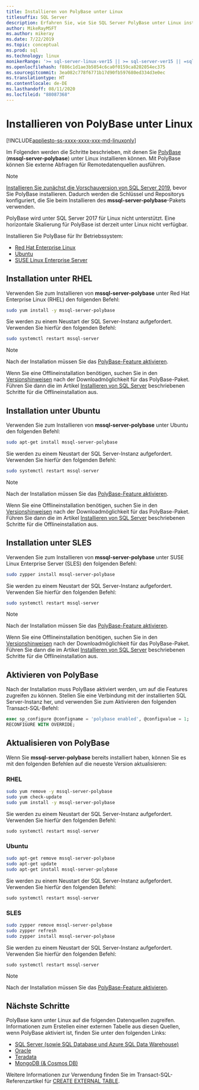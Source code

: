 ```yaml
---
title: Installieren von PolyBase unter Linux
titlesuffix: SQL Server
description: Erfahren Sie, wie Sie SQL Server PolyBase unter Linux installieren. Mit PolyBase können Sie externe Abfragen für Remotedatenquellen ausführen.
author: MikeRayMSFT
ms.author: mikeray
ms.date: 7/22/2019
ms.topic: conceptual
ms.prod: sql
ms.technology: linux
monikerRange: '>= sql-server-linux-ver15 || >= sql-server-ver15 || =sqlallproducts-allversions'
ms.openlocfilehash: f886c1d1ae3b5054c6ca0f0159ca8202054ec375
ms.sourcegitcommit: 3ea082c778f6771b17d90fb597680ed334d3e0ec
ms.translationtype: HT
ms.contentlocale: de-DE
ms.lasthandoff: 08/11/2020
ms.locfileid: "88087368"
---
```

# <a name="install-polybase-on-linux"></a>Installieren von PolyBase unter Linux

[!INCLUDE[appliesto-ss-xxxx-xxxx-xxx-md-linuxonly](../../includes/appliesto-ss-xxxx-xxxx-xxx-md-linuxonly.md)]

Im Folgenden werden die Schritte beschrieben, mit denen Sie [PolyBase](../../relational-databases/search/full-text-search.md) (**mssql-server-polybase**) unter Linux installieren können. Mit PolyBase können Sie externe Abfragen für Remotedatenquellen ausführen. 

>[!NOTE]
> [Installieren Sie zunächst die Vorschauversion von SQL Server 2019](../../linux/sql-server-linux-setup.md#platforms), bevor Sie PolyBase installieren. Dadurch werden die Schlüssel und Repositorys konfiguriert, die Sie beim Installieren des **mssql-server-polybase**-Pakets verwenden.
>
> PolyBase wird unter SQL Server 2017 für Linux nicht unterstützt.
> Eine horizontale Skalierung für PolyBase ist derzeit unter Linux nicht verfügbar.

Installieren Sie PolyBase für Ihr Betriebssystem:

- [Red Hat Enterprise Linux](#RHEL)
- [Ubuntu](#ubuntu)
- [SUSE Linux Enterprise Server](#SLES)



## <a name=""></a><a name="RHEL">Installation unter RHEL</a>

Verwenden Sie zum Installieren von **mssql-server-polybase** unter Red Hat Enterprise Linux (RHEL) den folgenden Befehl: 

```bash
sudo yum install -y mssql-server-polybase
```

Sie werden zu einem Neustart der SQL Server-Instanz aufgefordert. Verwenden Sie hierfür den folgenden Befehl:

```bash
sudo systemctl restart mssql-server
```

>[!NOTE]
>Nach der Installation müssen Sie das [PolyBase-Feature aktivieren](#enable).

Wenn Sie eine Offlineinstallation benötigen, suchen Sie in den [Versionshinweisen](../../linux/sql-server-linux-release-notes.md) nach der Downloadmöglichkeit für das PolyBase-Paket. Führen Sie dann die im Artikel [Installieren von SQL Server](../../linux/sql-server-linux-setup.md#offline) beschriebenen Schritte für die Offlineinstallation aus.

## <a name=""></a><a name="ubuntu">Installation unter Ubuntu</a>

Verwenden Sie zum Installieren von **mssql-server-polybase** unter Ubuntu den folgenden Befehl: 

```bash
sudo apt-get install mssql-server-polybase
```

Sie werden zu einem Neustart der SQL Server-Instanz aufgefordert. Verwenden Sie hierfür den folgenden Befehl:

```bash
sudo systemctl restart mssql-server
```

>[!NOTE]
>Nach der Installation müssen Sie das [PolyBase-Feature aktivieren](#enable).

Wenn Sie eine Offlineinstallation benötigen, suchen Sie in den [Versionshinweisen](../../linux/sql-server-linux-release-notes.md) nach der Downloadmöglichkeit für das PolyBase-Paket. Führen Sie dann die im Artikel [Installieren von SQL Server](../../linux/sql-server-linux-setup.md#offline) beschriebenen Schritte für die Offlineinstallation aus.

## <a name=""></a><a name="SLES">Installation unter SLES</a>

Verwenden Sie zum Installieren von **mssql-server-polybase** unter SUSE Linux Enterprise Server (SLES) den folgenden Befehl: 

```bash
sudo zypper install mssql-server-polybase
```

Sie werden zu einem Neustart der SQL Server-Instanz aufgefordert. Verwenden Sie hierfür den folgenden Befehl:

```bash
sudo systemctl restart mssql-server
```

>[!NOTE]
>Nach der Installation müssen Sie das [PolyBase-Feature aktivieren](#enable).


Wenn Sie eine Offlineinstallation benötigen, suchen Sie in den [Versionshinweisen](../../linux/sql-server-linux-release-notes.md) nach der Downloadmöglichkeit für das PolyBase-Paket. Führen Sie dann die im Artikel [Installieren von SQL Server](../../linux/sql-server-linux-setup.md#offline) beschriebenen Schritte für die Offlineinstallation aus.


## <a name=""></a><a name="enable">Aktivieren von PolyBase</a> 

Nach der Installation muss PolyBase aktiviert werden, um auf die Features zugreifen zu können. Stellen Sie eine Verbindung mit der installierten SQL Server-Instanz her, und verwenden Sie zum Aktivieren den folgenden Transact-SQL-Befehl:

```sql
exec sp_configure @configname = 'polybase enabled', @configvalue = 1;
RECONFIGURE WITH OVERRIDE;
```

## <a name="update-polybase"></a>Aktualisieren von PolyBase

Wenn Sie **mssql-server-polybase** bereits installiert haben, können Sie es mit den folgenden Befehlen auf die neueste Version aktualisieren:

### <a name="rhel"></a>RHEL

```bash
sudo yum remove -y mssql-server-polybase
sudo yum check-update
sudo yum install -y mssql-server-polybase
```

Sie werden zu einem Neustart der SQL Server-Instanz aufgefordert. Verwenden Sie hierfür den folgenden Befehl:

```
sudo systemctl restart mssql-server
```

### <a name="ubuntu"></a>Ubuntu

```bash
sudo apt-get remove mssql-server-polybase
sudo apt-get update 
sudo apt-get install mssql-server-polybase
```

Sie werden zu einem Neustart der SQL Server-Instanz aufgefordert. Verwenden Sie hierfür den folgenden Befehl:

```
sudo systemctl restart mssql-server
```

### <a name="sles"></a>SLES

```bash
sudo zypper remove mssql-server-polybase
sudo zypper refresh
sudo zypper install mssql-server-polybase
```

Sie werden zu einem Neustart der SQL Server-Instanz aufgefordert. Verwenden Sie hierfür den folgenden Befehl:

```
sudo systemctl restart mssql-server
```

>[!NOTE]
>Nach der Installation müssen Sie das [PolyBase-Feature aktivieren](#enable).

## <a name="next-steps"></a>Nächste Schritte

PolyBase kann unter Linux auf die folgenden Datenquellen zugreifen. Informationen zum Erstellen einer externen Tabelle aus diesen Quellen, wenn PolyBase aktiviert ist, finden Sie unter den folgenden Links: 

- [SQL Server (sowie SQL Database und Azure SQL Data Warehouse)](../../relational-databases/polybase/polybase-configure-sql-server.md)
- [Oracle](../../relational-databases/polybase/polybase-configure-oracle.md)
- [Teradata](../../relational-databases/polybase/polybase-configure-teradata.md)
- [MongoDB (& Cosmos DB)](../../relational-databases/polybase/polybase-configure-mongodb.md)

Weitere Informationen zur Verwendung finden Sie im Transact-SQL-Referenzartikel für [CREATE EXTERNAL TABLE](../../t-sql/statements/create-external-table-transact-sql.md).
